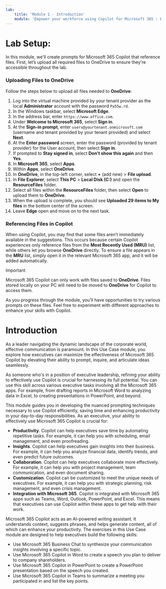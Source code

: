 ```yaml
---
lab:
    title: 'Module 1 - Introduction'
    module: 'Empower your workforce using Copilot for Microsoft 365 : Executives Use Case'
---
```


# Lab Setup:

In this module, we'll create prompts for Microsoft 365 Copilot that reference files. First, let’s upload all required files to OneDrive to ensure they're accessible throughout the lab.


### Uploading Files to OneDrive

Follow the steps below to upload all files needed to **OneDrive**:

1. Log into the virtual machine provided by your tenant provider as the local **Administrator** account with the password `Pa55w.rd`.
2. In the Windows taskbar, select **Microsoft Edge**.
3. In the address bar, enter `https://www.office.com`.
4. Under **Welcome to Microsoft 365**, select **Sign in**.
5. At the **Sign-in prompt**, enter `userx@yourtenant.onmicrosoft.com` (username and tenant provided by your tenant provided) and select **Next**.
6. At the **Enter password** screen, enter the password (provided by tenant provider) for the User account, then select **Sign in**.
7. If prompted to **Stay signed in**, select **Don't show this again** and then **Yes**.
8. In **Microsoft 365**, select **Apps**.
9. Within **Apps**, select **OneDrive**.
10. In **OneDrive**, in the top-left corner, select **+** (add new) > **File upload**.
11. In **File Explorer**, select **This PC** > **Local Disk (C:)** and open the **ResourceFiles** folder.
12. Select all files within the **ResourceFiles** folder, then select **Open** to upload them to **OneDrive**.
13. When the upload is complete, you should see **Uploaded 29 items to My files** in the bottom center of the screen.
14. Leave **Edge** open and move on to the next task.

### Referencing Files in Copilot

When using Copilot, you may find that some files aren’t immediately available in the suggestions. This occurs because certain Copilot experiences only reference files from the **Most Recently Used (MRU)** list, while others let you browse **OneDrive** directly. To ensure a file appears in the **MRU** list, simply open it in the relevant Microsoft 365 app, and it will be added automatically.

> [!IMPORTANT]
> Microsoft 365 Copilot can only work with files saved to **OneDrive**. Files stored locally on your PC will need to be moved to **OneDrive** for Copilot to access them.

As you progress through the module, you’ll have opportunities to try various prompts on these files. Feel free to experiment with different approaches to enhance your skills with Copilot.

# Introduction
As a leader navigating the dynamic landscape of the corporate world, effective communication is paramount. In this Use Case module, you explore how executives can maximize the effectiveness of Microsoft 365 Copilot by elevating their ability to prompt, inquire, and articulate ideas seamlessly.<br>

As someone who's in a position of executive leadership, refining your ability to effectively use Copilot is crucial for harnessing its full potential. You can use this skill across various executive tasks involving all the Microsoft 365 apps. For example, from drafting reports in Microsoft Word to analyzing data in Excel, to creating presentations in PowerPoint, and beyond.<br>

This module guides you in developing the nuanced prompting techniques necessary to use Copilot efficiently, saving time and enhancing productivity in your day-to-day responsibilities. As an executive, your ability to effectively use Microsoft 365 Copilot is crucial for:

 -  **Productivity**. Copilot can help executives save time by automating repetitive tasks. For example, it can help you with scheduling, email management, and even proofreading.<br>
 -  **Insights**. Copilot can help executives gain insights into their business. For example, it can help you analyze financial data, identify trends, and even predict future outcomes.<br>
 -  **Collaboration**. Copilot can help executives collaborate more effectively. For example, it can help you with project management, team communication, and even document sharing.<br>
 -  **Customization**. Copilot can be customized to meet the unique needs of executives. For example, it can help you with strategic planning, risk management, and even crisis management.<br>
 -  **Integration with Microsoft 365**. Copilot is integrated with Microsoft 365 apps such as Teams, Word, Outlook, PowerPoint, and Excel. This means that executives can use Copilot within these apps to get help with their work.<br>

Microsoft 365 Copilot acts as an AI-powered writing assistant. It understands context, suggests phrases, and helps generate content, all of which can enhance your productivity. The exercises in this Use Case module are designed to help executives build the following skills:<br>

 -  Use Microsoft 365 Business Chat to synthesize your communication insights involving a specific topic.
 -  Use Microsoft 365 Copilot in Word to create a speech you plan to deliver to company shareholders.<br>
 -  Use Microsoft 365 Copilot in PowerPoint to create a PowerPoint presentation based on the speech you created.
 -  Use Microsoft 365 Copilot in Teams to summarize a meeting you participated in and list the key points.